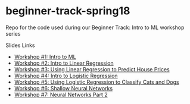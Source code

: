 # beginner-track-spring18
Repo for the code used during our Beginner Track: Intro to ML workshop series

Slides Links
- [Workshop #1: Intro to ML](https://docs.google.com/presentation/d/1QrPrEXyTXdISl1qVgIB-CfLV-xk_sYJolTfsrzrRqFM/edit?usp=sharing)
- [Workshop #2: Intro to Linear Regression](https://docs.google.com/presentation/d/1-bXLME5dLM06jiv2DThMQCXIhnbZiO5Oqfb4XHi9uZk/edit?usp=sharing)
- [Workshop #3: Using Linear Regression to Predict House Prices](https://docs.google.com/presentation/d/1IZzYvh0HR0fwkfdIyQQjwGUhT6RA-33ze2RsYHSvVgU/edit?usp=sharing)
- [Workshop #4: Intro to Logistic Regression](https://docs.google.com/presentation/d/1LugpNP_eRqFX7Pvg5uJ637alceGuK5rsVw5UsRFW6ZM/edit?usp=sharing)
- [Workshop #5: Using Logistic Regression to Classify Cats and Dogs](https://drive.google.com/open?id=12Zt1Yoy5aUkgyaGTwI0u3GJ-QunkEVaWQTEH8_Us02I)
- [Workshop #6: Shallow Neural Networks](https://docs.google.com/presentation/d/1sNjxTGtRNIq1dUs95ZHfypqDIweumNJjykwZa3IT-X4/edit?usp=sharing)
- [Workshop #7: Neural Networks Part 2](https://docs.google.com/presentation/d/1ikW4M_FS-c3F7IkHHNXIOI3wkB8EgPhoeyVc7JtJaTw/edit?usp=sharing)
